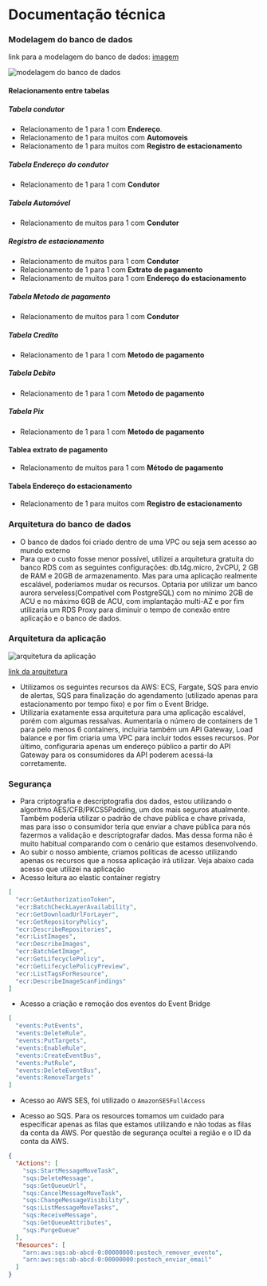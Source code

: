 # Documentação técnica 

### Modelagem do banco de dados
link para a modelagem do banco de dados: [imagem](https://firebasestorage.googleapis.com/v0/b/app-english-class.appspot.com/o/Tech%20challange%20-%20Fase%203.png?alt=media&token=c9b54963-2b36-429d-862a-c1be64d8a566)

![modelagem do banco de dados](https://firebasestorage.googleapis.com/v0/b/app-english-class.appspot.com/o/Tech%20challange%20-%20Fase%203.png?alt=media&token=c9b54963-2b36-429d-862a-c1be64d8a566)

#### Relacionamento entre tabelas
##### Tabela condutor
- Relacionamento de 1 para 1 com  **Endereço**.
- Relacionamento de 1 para muitos com **Automoveis**
- Relacionamento de 1 para muitos com **Registro de estacionamento**

##### Tabela Endereço do condutor
- Relacionamento de 1 para 1 com **Condutor**

##### Tabela Automóvel
- Relacionamento de muitos para 1 com **Condutor**

##### Registro de estacionamento
- Relacionamento de muitos para 1 com **Condutor**
- Relacionamento de 1 para 1 com **Extrato de pagamento**
- Relacionamento de muitos para 1 com **Endereço do estacionamento**

##### Tabela Metodo de pagamento
- Relacionamento de muitos para 1 com **Condutor**

##### Tabela Credito
- Relacionamento de 1 para 1 com **Metodo de pagamento**

##### Tabela Debito
- Relacionamento de 1 para 1 com **Metodo de pagamento**

##### Tabela Pix
- Relacionamento de 1 para 1 com **Metodo de pagamento**

#### Tablea extrato de pagamento
- Relacionamento de muitos para 1 com **Método de pagamento**

#### Tabela Endereço do estacionamento
- Relacionamento de 1 para muitos com **Registro de estacionamento**

### Arquitetura do banco de dados
- O banco de dados foi criado dentro de uma VPC ou seja sem acesso ao mundo externo
- Para que o custo fosse menor possível, utilizei a arquitetura gratuita do banco RDS com as seguintes configurações: db.t4g.micro, 2vCPU, 2 GB de RAM e 20GB de armazenamento. Mas para uma aplicação realmente escalável, poderíamos mudar os recursos. Optaria por utilizar um banco aurora serveless(Compatível com PostgreSQL) com no mínimo 2GB de ACU e no máximo 6GB de ACU, com implantação multi-AZ e por fim utilizaria um RDS Proxy para diminuir o tempo de conexão entre aplicação e o banco de dados.

### Arquitetura da aplicação
![arquitetura da aplicação](https://firebasestorage.googleapis.com/v0/b/app-english-class.appspot.com/o/parquimetro_arquitetura.png?alt=media&token=084afca0-aa1f-4577-8cce-9a1ce4e5b6f1)

[link da arquitetura](https://firebasestorage.googleapis.com/v0/b/app-english-class.appspot.com/o/parquimetro_arquitetura.png?alt=media&token=084afca0-aa1f-4577-8cce-9a1ce4e5b6f1)

- Utilizamos os seguintes recursos da AWS: ECS, Fargate, SQS para envio de alertas, SQS para finalização do agendamento (utilizado apenas para estacionamento por tempo fixo) e por fim o Event Bridge.
- Utilizaria exatamente essa arquitetura para uma aplicação escalável, porém com algumas ressalvas. Aumentaria o número de containers de 1 para pelo menos 6 containers, incluiria também um API Gateway, Load balance e por fim criaria uma VPC para incluir todos esses recursos. Por último, configuraria apenas um endereço público a partir do API Gateway para os consumidores da API poderem acessá-la corretamente. 

### Segurança
- Para criptografia e descriptografia dos dados, estou utilizando o algoritmo AES/CFB/PKCS5Padding, um dos mais seguros atualmente. Também poderia utilizar o padrão de chave pública e chave privada, mas para isso o consumidor teria que enviar a chave pública para nós fazermos a validação e descriptografar dados. Mas dessa forma não é muito habitual comparando com o cenário que estamos desenvolvendo.
- Ao subir o nosso ambiente, criamos políticas de acesso utilizando apenas os recursos que a nossa aplicação irá utilizar. Veja abaixo cada acesso que utilizei na aplicação
- Acesso leitura ao elastic container registry
```json
[
  "ecr:GetAuthorizationToken",
  "ecr:BatchCheckLayerAvailability",
  "ecr:GetDownloadUrlForLayer",
  "ecr:GetRepositoryPolicy",
  "ecr:DescribeRepositories",
  "ecr:ListImages",
  "ecr:DescribeImages",
  "ecr:BatchGetImage",
  "ecr:GetLifecyclePolicy",
  "ecr:GetLifecyclePolicyPreview",
  "ecr:ListTagsForResource",
  "ecr:DescribeImageScanFindings"
]

```

- Acesso a criação e remoção dos eventos do Event Bridge
```json
[
  "events:PutEvents",
  "events:DeleteRule",
  "events:PutTargets",
  "events:EnableRule",
  "events:CreateEventBus",
  "events:PutRule",
  "events:DeleteEventBus",
  "events:RemoveTargets"
]
```

- Acesso ao AWS SES, foi utilizado o `AmazonSESFullAccess`

- Acesso ao SQS. Para os resources tomamos um cuidado para específicar apenas as filas que estamos utilizando e não todas as filas da conta da AWS. Por questão de segurança ocultei a região e o ID da conta da AWS.
```json
{
  "Actions": [
    "sqs:StartMessageMoveTask",
    "sqs:DeleteMessage",
    "sqs:GetQueueUrl",
    "sqs:CancelMessageMoveTask",
    "sqs:ChangeMessageVisibility",
    "sqs:ListMessageMoveTasks",
    "sqs:ReceiveMessage",
    "sqs:GetQueueAttributes",
    "sqs:PurgeQueue"
  ],
  "Resources": [
    "arn:aws:sqs:ab-abcd-0:00000000:postech_remover_evento",
    "arn:aws:sqs:ab-abcd-0:00000000:postech_enviar_email"
  ]
}
```
